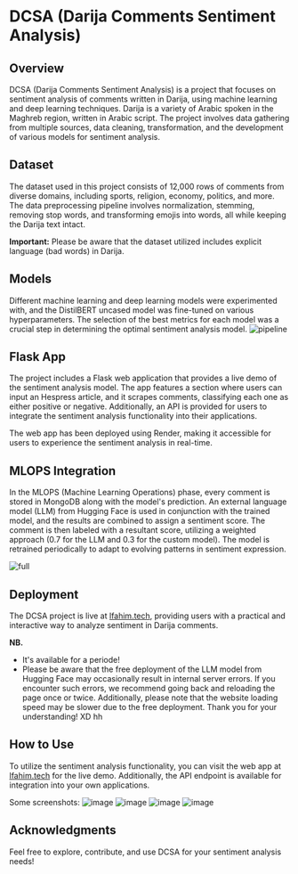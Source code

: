 # DCSA (Darija Comments Sentiment Analysis)

## Overview

DCSA (Darija Comments Sentiment Analysis) is a project that focuses on sentiment analysis of comments written in Darija, using machine learning and deep learning techniques. Darija is a variety of Arabic spoken in the Maghreb region, written in Arabic script. The project involves data gathering from multiple sources, data cleaning, transformation, and the development of various models for sentiment analysis.

## Dataset

The dataset used in this project consists of 12,000 rows of comments from diverse domains, including sports, religion, economy, politics, and more. The data preprocessing pipeline involves normalization, stemming, removing stop words, and transforming emojis into words, all while keeping the Darija text intact.

**Important:** Please be aware that the dataset utilized includes explicit language (bad words) in Darija.

## Models

Different machine learning and deep learning models were experimented with, and the DistilBERT uncased model was fine-tuned on various hyperparameters. The selection of the best metrics for each model was a crucial step in determining the optimal sentiment analysis model.
![pipeline](https://github.com/hamzaae/DCSA/assets/122805922/7613e61e-40ab-48cb-a300-884e2eca8e81)


## Flask App

The project includes a Flask web application that provides a live demo of the sentiment analysis model. The app features a section where users can input an Hespress article, and it scrapes comments, classifying each one as either positive or negative. Additionally, an API is provided for users to integrate the sentiment analysis functionality into their applications.

The web app has been deployed using Render, making it accessible for users to experience the sentiment analysis in real-time.

## MLOPS Integration

In the MLOPS (Machine Learning Operations) phase, every comment is stored in MongoDB along with the model's prediction. An external language model (LLM) from Hugging Face is used in conjunction with the trained model, and the results are combined to assign a sentiment score. The comment is then labeled with a resultant score, utilizing a weighted approach (0.7 for the LLM and 0.3 for the custom model). The model is retrained periodically to adapt to evolving patterns in sentiment expression.

![full](https://github.com/hamzaae/DCSA/assets/122805922/80ce9063-d764-4bd3-9020-fe3dcd1d8380)



## Deployment

The DCSA project is live at [lfahim.tech](https://lfahim.tech), providing users with a practical and interactive way to analyze sentiment in Darija comments.


**NB.** 
- It's available for a periode!
- Please be aware that the free deployment of the LLM model from Hugging Face may occasionally result in internal server errors. If you encounter such errors, we recommend going back and reloading the page once or twice. Additionally, please note that the website loading speed may be slower due to the free deployment. Thank you for your understanding! XD hh
## How to Use

To utilize the sentiment analysis functionality, you can visit the web app at [lfahim.tech](https://lfahim.tech) for the live demo. Additionally, the API endpoint is available for integration into your own applications.

Some screenshots:
![image](https://github.com/hamzaae/DCSA/assets/122805922/110e1df0-ca59-4c93-9c47-8e210f7e7d6c)
![image](https://github.com/hamzaae/DCSA/assets/122805922/888bf76a-10ae-42cb-b844-25ad1ec5b254)
![image](https://github.com/hamzaae/DCSA/assets/122805922/713d9849-8fe5-476e-83ba-43fafa8bfe71)
![image](https://github.com/hamzaae/DCSA/assets/122805922/fdf36e91-6840-4bf4-b1c9-befffec27bd6)



## Acknowledgments

Feel free to explore, contribute, and use DCSA for your sentiment analysis needs!

